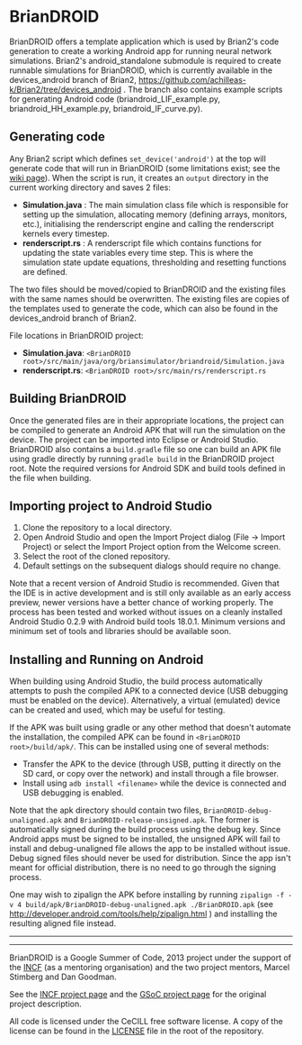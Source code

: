 BrianDROID
==========

BrianDROID offers a template application which is used by Brian2's code generation to create a working Android app for running neural network simulations.
Brian2's android\_standalone submodule is required to create runnable simulations for BrianDROID, which is currently available in the devices\_android branch of Brian2, https://github.com/achilleas-k/Brian2/tree/devices_android .
The branch also contains example scripts for generating Android code (briandroid\_LIF\_example.py, briandroid\_HH\_example.py, briandroid\_IF\_curve.py).

Generating code
--------------
Any Brian2 script which defines ``set_device('android')`` at the top will generate code that will run in BrianDROID (some limitations exist; see the [wiki page](https://github.com/achilleas-k/BrianDROID/wiki/Limitations)).
When the script is run, it creates an ``output`` directory in the current working directory and saves 2 files:

- **Simulation.java** : The main simulation class file which is responsible for setting up the simulation, allocating memory (defining arrays, monitors, etc.), initialising the renderscript engine and calling the renderscript kernels every timestep.
- **renderscript.rs** : A renderscript file which contains functions for updating the state variables every time step. This is where the simulation state update equations, thresholding and resetting functions are defined.

The two files should be moved/copied to BrianDROID and the existing files with the same names should be overwritten.
The existing files are copies of the templates used to generate the code, which can also be found in the devices\_android branch of Brian2.

File locations in BrianDROID project:

- **Simulation.java**: `<BrianDROID root>/src/main/java/org/briansimulator/briandroid/Simulation.java`
- **renderscript.rs**: `<BrianDROID root>/src/main/rs/renderscript.rs`

Building BrianDROID
-------------------
Once the generated files are in their appropriate locations, the project can be compiled to generate an Android APK that will run the simulation on the device.
The project can be imported into Eclipse or Android Studio.
BrianDROID also contains a ``build.gradle`` file so one can build an APK file using gradle directly by running ``gradle build`` in the BrianDROID project root.
Note the required versions for Android SDK and build tools defined in the file when building.

Importing project to Android Studio
-----------------------------------
1. Clone the repository to a local directory.
2. Open Android Studio and open the Import Project dialog (File -> Import Project) or select the Import Project option from the Welcome screen.
3. Select the root of the cloned repository.
4. Default settings on the subsequent dialogs should require no change.

Note that a recent version of Android Studio is recommended.
Given that the IDE is in active development and is still only available as an early access preview, newer versions have a better chance of working properly.
The process has been tested and worked without issues on a cleanly installed Android Studio 0.2.9 with Android build tools 18.0.1.
Minimum versions and minimum set of tools and libraries should be available soon.

Installing and Running on Android
---------------------------------
When building using Android Studio, the build process automatically attempts to push the compiled APK to a connected device (USB debugging must be enabled on the device).
Alternatively, a virtual (emulated) device can be created and used, which may be useful for testing.

If the APK was built using gradle or any other method that doesn't automate the installation, the compiled APK can be found in `<BrianDROID root>/build/apk/`.
This can be installed using one of several methods:

- Transfer the APK to the device (through USB, putting it directly on the SD card, or copy over the network) and install through a file browser.
- Install using ``adb install <filename>`` while the device is connected and USB debugging is enabled.

Note that the apk directory should contain two files, ``BrianDROID-debug-unaligned.apk`` and ``BrianDROID-release-unsigned.apk``.
The former is automatically signed during the build process using the debug key.
Since Android apps must be signed to be installed, the unsigned APK will fail to install and debug-unaligned file allows the app to be installed without issue.
Debug signed files should never be used for distribution.
Since the app isn't meant for official distribution, there is no need to go through the signing process.

One may wish to zipalign the APK before installing by running ``zipalign -f -v 4 build/apk/BrianDROID-debug-unaligned.apk ./BrianDROID.apk`` (see http://developer.android.com/tools/help/zipalign.html ) and installing the resulting aligned file instead.


--------
--------
BrianDROID is a Google Summer of Code, 2013 project under the support of the [INCF](http://www.incf.org/) (as a mentoring organisation) and the two project mentors, Marcel Stimberg and Dan Goodman.

See the [INCF project page](http://www.incf.org/gsoc/2013/briandroid-neural-simulation-on-mobile-devices) and the [GSoC project page](http://www.google-melange.com/gsoc/project/google/gsoc2013/achilleask/24002) for the original project description.


All code is licensed under the CeCILL free software license.
A copy of the license can be found in the [LICENSE](https://raw.github.com/achilleas-k/BrianDROID/master/LICENSE) file in the root of the repository.

